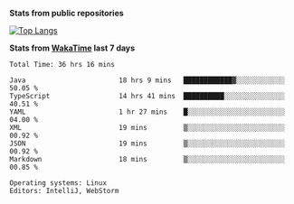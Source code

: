 **Stats from public repositories**  

[![Top Langs](https://github-readme-stats.vercel.app/api/top-langs/?username=hyoghurt&layout=compact&exclude_repo=multiserver,docker_compose&langs_count=6)](https://github.com/anuraghazra/github-readme-stats)

**Stats from [WakaTime](https://wakatime.com) last 7 days**  
<!--START_SECTION:waka-->

```text
Total Time: 36 hrs 16 mins

Java                       18 hrs 9 mins   ████████████▓░░░░░░░░░░░░   50.05 %
TypeScript                 14 hrs 41 mins  ██████████░░░░░░░░░░░░░░░   40.51 %
YAML                       1 hr 27 mins    █░░░░░░░░░░░░░░░░░░░░░░░░   04.00 %
XML                        19 mins         ▒░░░░░░░░░░░░░░░░░░░░░░░░   00.92 %
JSON                       19 mins         ▒░░░░░░░░░░░░░░░░░░░░░░░░   00.92 %
Markdown                   18 mins         ▒░░░░░░░░░░░░░░░░░░░░░░░░   00.85 %

Operating systems: Linux
Editors: IntelliJ, WebStorm
```

<!--END_SECTION:waka-->
